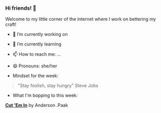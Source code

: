 ### Hi friends! 👋
Welcome to my little corner of the internet where I work on bettering my craft! 


- 🔭 I’m currently working on 
- 🌱 I’m currently learning 
- 📫 How to reach me: ...
- 😄 Pronouns: she/her


- Mindset for the week:

>"Stay foolish, stay hungry"
Steve Jobs

- What I'm bopping to this week:

[**Cut 'Em In**](https://open.spotify.com/track/1Y1pwv97zAFL5LM2ncjSi4?si=p3FCeDGqQcGug8B6CW-Pjw) by Anderson .Paak 



